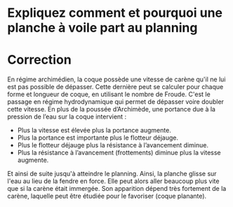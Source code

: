 # Expliquez comment et pourquoi une planche à voile part au planning

# Correction

En régime archimédien, la coque possède une vitesse de carène qu'il ne lui est pas possible de dépasser. Cette dernière peut se calculer pour chaque forme et longueur de coque, en utilisant le nombre de Froude. C'est le passage en régime hydrodynamique qui permet de dépasser voire doubler cette vitesse. En plus de la poussée d’Archimède, une portance due à la pression de l’eau sur la coque intervient :

-	Plus la vitesse est élevée plus la portance augmente. 
-	Plus la portance est importante plus le flotteur déjauge.
-	Plus le flotteur déjauge plus la résistance à l’avancement diminue.
-	Plus la résistance à l’avancement (frottements) diminue plus la vitesse augmente.

Et ainsi de suite jusqu'à atteindre le planning. Ainsi, la planche glisse sur l'eau au lieu de la fendre en force. Elle peut alors aller beaucoup plus vite que si la carène était immergée. Son apparition dépend très fortement de la carène, laquelle peut être étudiée pour le favoriser (coque planante).
